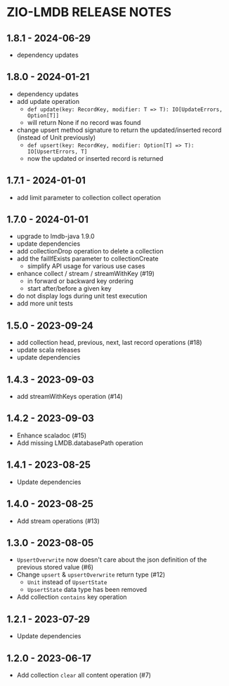# ZIO-LMDB RELEASE NOTES

## 1.8.1 - 2024-06-29

- dependency updates

## 1.8.0 - 2024-01-21

- dependency updates
- add update operation
  - `def update(key: RecordKey, modifier: T => T): IO[UpdateErrors, Option[T]]`
  - will return None if no record was found
- change upsert method signature to return the updated/inserted record (instead of Unit previously)
  - `def upsert(key: RecordKey, modifier: Option[T] => T): IO[UpsertErrors, T]`
  - now the updated or inserted record is returned

## 1.7.1 - 2024-01-01

- add limit parameter to collection collect operation

## 1.7.0 - 2024-01-01

- upgrade to lmdb-java 1.9.0
- update dependencies
- add collectionDrop operation to delete a collection
- add the failIfExists parameter to collectionCreate
  - simplify API usage for various use cases
- enhance collect / stream / streamWithKey (#19)
  - in forward or backward key ordering
  - start after/before a given key
- do not display logs during unit test execution
- add more unit tests

## 1.5.0 - 2023-09-24

- add collection head, previous, next, last record operations (#18)
- update scala releases
- update dependencies

## 1.4.3 - 2023-09-03

- add streamWithKeys operation (#14)

## 1.4.2 - 2023-09-03

- Enhance scaladoc (#15)
- Add missing LMDB.databasePath operation

## 1.4.1 - 2023-08-25

- Update dependencies

## 1.4.0 - 2023-08-25

- Add stream operations (#13)

## 1.3.0 - 2023-08-05

- `UpsertOverwrite` now doesn't care about the json definition of the previous stored value (#6)
- Change `upsert` & `upsertOverwrite` return type (#12)
    - `Unit` instead of `UpsertState`
    - `UpsertState` data type has been removed
- Add collection `contains` key operation

## 1.2.1 - 2023-07-29

- Update dependencies

## 1.2.0 - 2023-06-17

- Add collection `clear` all content operation (#7)
